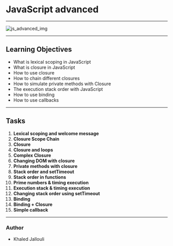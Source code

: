 # JavaScript advanced

---

![js_advanced_img](https://jsexpert.net/wp-content/uploads/2018/09/js_advanced.jpg)

---

## Learning Objectives

* What is lexical scoping in JavaScript
* What is closure in JavaScript
* How to use closure
* How to chain different closures
* How to simulate private methods with Closure
* The execution stack order with JavaScript
* How to use binding
* How to use callbacks

---

## Tasks

1. **Lexical scoping and welcome message**
2. **Closure Scope Chain**
3. **Closure**
4. **Closure and loops**
5. **Complex Closure**
6. **Changing DOM with closure**
7. **Private methods with closure**
8. **Stack order and setTimeout**
9. **Stack order in functions**
10. **Prime numbers & timing execution**
11. **Execution stack & timing execution**
12. **Changing stack order using setTimeout**
13. **Binding**
14. **Binding + Closure**
15. **Simple callback**

---

### Author

* Khaled Jallouli
